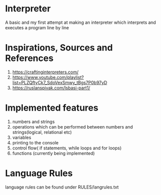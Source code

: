 # Interpreter
A basic and my first attempt at making an interpreter which interprets and executes a program line by line

# Inspirations, Sources and References
 1. https://craftinginterpreters.com/
 2. https://www.youtube.com/playlist?list=PLZQftyCk7_SdoVexSmwy_tBgs7P0b97yD
 3. https://ruslanspivak.com/lsbasi-part1/
 
 # Implemented features
  1. numbers and strings
  2. operations which can be performed between numbers and strings(logical, relational etc)
  3. variables
  4. printing to the console
  5. control flow( if statements, while loops and for loops)
  6. functions (currently being implemented)
  
 # Language Rules
  language rules can be found under RULES/langrules.txt
